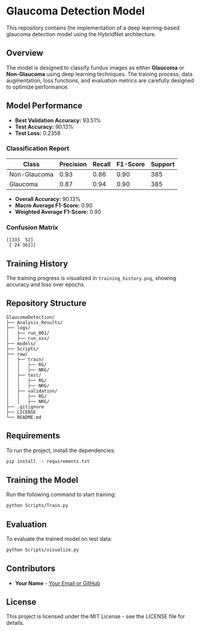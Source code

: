 # Glaucoma Detection Model

This repository contains the implementation of a deep learning-based glaucoma detection model using the HybridNet architecture.

## Overview

The model is designed to classify fundus images as either **Glaucoma** or **Non-Glaucoma** using deep learning techniques. The training process, data augmentation, loss functions, and evaluation metrics are carefully designed to optimize performance.

## Model Performance

- **Best Validation Accuracy:** 93.51%
- **Test Accuracy:** 90.13%
- **Test Loss:** 0.2358

### Classification Report

| Class        | Precision | Recall | F1-Score | Support |
| ------------ | --------- | ------ | -------- | ------- |
| Non-Glaucoma | 0.93      | 0.86   | 0.90     | 385     |
| Glaucoma     | 0.87      | 0.94   | 0.90     | 385     |

- **Overall Accuracy:** 90.13%
- **Macro Average F1-Score:** 0.90
- **Weighted Average F1-Score:** 0.90

### Confusion Matrix

```
[[333  52]
 [ 24 361]]
```

## Training History

The training progress is visualized in `training_history.png`, showing accuracy and loss over epochs.

## Repository Structure

```
GlaucomaDetection/
├── Analysis_Results/
├── logs/
│   ├── run_001/
│   ├── run_xxx/
├── models/
├── Scripts/
├── raw/
│   ├── train/
│   │   ├── RG/
│   │   ├── NRG/
│   ├── test/
│   │   ├── RG/
│   │   ├── NRG/
│   ├── validation/
│   │   ├── RG/
│   │   ├── NRG/
├── .gitignore
├── LICENSE
└── README.md
```

## Requirements

To run the project, install the dependencies:

```bash
pip install -r requirements.txt
```

## Training the Model

Run the following command to start training:

```bash
python Scripts/Train.py
```

## Evaluation

To evaluate the trained model on test data:

```bash
python Scripts/visualize.py
```

## Contributors

- **Your Name** - [Your Email or GitHub](https://github.com/yourgithub)

## License

This project is licensed under the MIT License - see the LICENSE file for details.


<!-- export HSA_OVERRIDE_GFX_VERSION=10.3.0 -->

